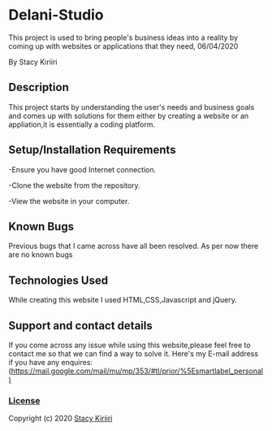 # Delani-Studio

This project is used to bring people's business ideas into a reality by coming up with websites or applications that they need, 06/04/2020

By Stacy Kiriiri

## Description

This project starts by understanding the user's needs and business goals and comes up with solutions for them either by creating a website
or an appliation,it is essentially a coding platform.

## Setup/Installation Requirements

-Ensure you have good Internet connection.

-Clone the website from the repository.

-View the website in your computer.

## Known Bugs

Previous bugs that I came across have all been resolved. As per now there are no known bugs

## Technologies Used

While creating this website I used HTML,CSS,Javascript and jQuery.

## Support and contact details

If you come across any issue while using this website,please feel free to contact me so that we can find a way to solve it.
Here's my E-mail address if you have any enquires:(<https://mail.google.com/mail/mu/mp/353/#tl/prior/%5Esmartlabel_personal)>

### [License](https://github.com/kiriiri/Delani-Studio/blob/master/LICENSE)

Copyright (c) 2020 [Stacy Kiriiri](https://github.com/kiriiri)
